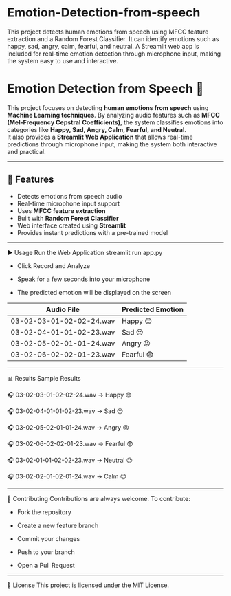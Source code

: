 # Emotion-Detection-from-speech
This project detects human emotions from speech using MFCC feature extraction and a Random Forest Classifier. It can identify emotions such as happy, sad, angry, calm, fearful, and neutral. A Streamlit web app is included for real-time emotion detection through microphone input, making the system easy to use and interactive.

# Emotion Detection from Speech 🎤  

This project focuses on detecting **human emotions from speech** using **Machine Learning techniques**. By analyzing audio features such as **MFCC (Mel-Frequency Cepstral Coefficients)**, the system classifies emotions into categories like **Happy, Sad, Angry, Calm, Fearful, and Neutral**.  
It also provides a **Streamlit Web Application** that allows real-time predictions through microphone input, making the system both interactive and practical.  

---

## 📌 Features  
- Detects emotions from speech audio  
- Real-time microphone input support  
- Uses **MFCC feature extraction**  
- Built with **Random Forest Classifier**  
- Web interface created using **Streamlit**  
- Provides instant predictions with a pre-trained model  

--- 

▶️ Usage
Run the Web Application
streamlit run app.py
- Click Record and Analyze

- Speak for a few seconds into your microphone

- The predicted emotion will be displayed on the screen

| Audio File               | Predicted Emotion |
| ------------------------ | ----------------- |
| 03-02-03-01-02-02-24.wav | Happy 😊          |
| 03-02-04-01-01-02-23.wav | Sad 😔            |
| 03-02-05-02-01-01-24.wav | Angry 😡          |
| 03-02-06-02-02-01-23.wav | Fearful 😨 

       
___

 📊 Results
Sample Results

🎧 03-02-03-01-02-02-24.wav → Happy 😊

🎧 03-02-04-01-01-02-23.wav → Sad 😔

🎧 03-02-05-02-01-01-24.wav → Angry 😡

🎧 03-02-06-02-02-01-23.wav → Fearful 😨

🎧 03-02-01-01-02-02-23.wav → Neutral 😐

🎧 03-02-02-01-02-01-24.wav → Calm 😌


---

🤝 Contributing
Contributions are always welcome.
To contribute:

- Fork the repository

- Create a new feature branch

- Commit your changes

- Push to your branch

- Open a Pull Request

---

📜 License
This project is licensed under the MIT License.



